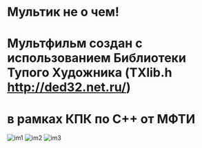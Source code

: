 # Мультик не о чем!
# Мультфильм создан с использованием Библиотеки Тупого Художника (TXlib.h http://ded32.net.ru/)
# в рамках КПК по C++ от МФТИ


![im1](https://user-images.githubusercontent.com/81910959/117361398-a7fa0180-aec2-11eb-9dcf-7e143560c547.jpg)
![im2](https://user-images.githubusercontent.com/81910959/117372583-6f622400-aed2-11eb-867e-1c3b392b96bb.jpg)
![im3](https://user-images.githubusercontent.com/81910959/117372669-8acd2f00-aed2-11eb-8700-47f002b40837.jpg)

